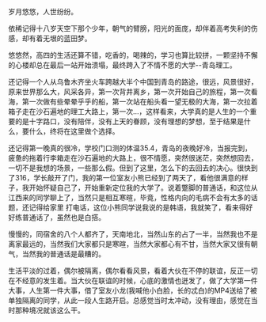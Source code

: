 岁月悠悠，人世纷纷。

依稀记得十八岁天空下那个少年，朝气的臂膀，阳光的面庞，却伴着高考失利的伤感，却有着无垠的蓝田梦。

悠悠然，高四的生活还算不错，吃香的，喝辣的，学习也算比较拼，一颗坚持不懈的心楼却总在最后一站开始溃塌，最终跨入了不情不愿的大学--青岛理工。

还记得一个人从乌鲁木齐坐火车跨越大半个中国到青岛的路途，很远，风景很好，原来世界那么大，风采各异，第一次背井离乡，第一次开始自己的旅程，第一次看海，第一次做有些晕晕乎乎的船，第一次站在船头看一望无极的大海，第一次拉着箱子走在沙石遍地的理工大路上，第一次...，这样看来，大学真的是人生的一个重要的是十字路口，没有陪伴，没有上天的眷顾，没有理想的梦想，至于结果是什么，要什么，终将在这里做个选择。

还记得第一晚真的很冷，学校门口测的体温35.4，青岛的夜晚好冷，当报完到，疲惫的拖着行李箱走在沙石遍地的大路上，很不情愿，突然很迷茫，突然想回去，一切不是我想的场景，一些那么假。但到了这里，怎么下的去回去的决心。很快到了316，学长敲开了门，我的第一位室友小熊已经到了两天了，看他很满意的样子，我开始怀疑自己了，开始重新定位我的大学了。说着蹩脚的普通话，和这位从江西来的同学聊上了，当然只是相互寒暄，毕竟，性格内向的毛病不会有太多的话题，还记得给家里 打电话，这位小熊同学说我说的是韩语，我就笑了，看来得好好练普通话了，虽然也是白搭。

慢慢的，同宿舍的八个人都齐了，天南地北，当然山东的占了一半，当然我也不是离家最远的，当然我们大家都只是寒暄，当然大家都心有不甘，当然大家又很有朝气，当然我的普通话是最糟的。

生活平淡的过着，偶尔被隔离，偶尔看看风景，看着大伙在不停的联谊，反正一切在不经意的发生着。当大伙在联谊的时候，心底的激情也迸发了，做了大学第一件大事，人生第一件大事，借了室友小龙(我喊他小白脸，长的忒白)的MP4送给了被单独隔离的同学，从此一段人生路开启。总感觉当时太冲动，没有理由，感觉在当时那种境况就该这么干。

